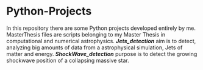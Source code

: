 # Python-Projects
In this repository there are some Python projects developed entirely by me.
MasterThesis files are scripts belonging to my Master Thesis in computational and numerical astrophysics. **_Jets_detection_** aim is to detect, analyzing big amounts of data from a astrophysical simulation, Jets of matter and energy. **_ShockWave_detection_** purpose is to detect the growing shockwave position of a collapsing massive star.
